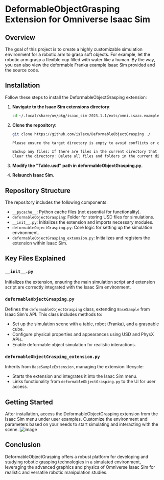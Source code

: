 # DeformableObjectGrasping Extension for Omniverse Isaac Sim

## Overview

The goal of this project is to create a highly customizable simulation environment for a robotic arm to grasp soft objects. For example, let the robotic arm grasp a flexible cup filled with water like a human. By the way, you can also view the deformable Franka example Isaac Sim provided and the source code.

## Installation

Follow these steps to install the DeformableObjectGrasping extension:

1. **Navigate to the Isaac Sim extensions directory**:
   ```bash
   cd ~/.local/share/ov/pkg/isaac_sim-2023.1.1/exts/omni.isaac.examples/omni/isaac/examples/user_examples

2. **Clone the repository**:
   ```bash
   git clone https://github.com/islexu/DeformableObjectGrasping ./
   
   Please ensure the target directory is empty to avoid conflicts or confusion. You can do this by clearing the current directory.

   Backup any files: If there are files in the current directory that you need to keep, make sure to back them up.
   Clear the directory: Delete all files and folders in the current directory.

3. **Modify the "Table.usd" path in deformableObjectGrasping.py**.

4. **Relaunch Isaac Sim**.

## Repository Structure

The repository includes the following components:

- `__pycache__`: Python cache files (not essential for functionality).
- `deformableObjectGrasping`: Folder for storing USD files for simulations.
- `__init__.py`: Initializes the extension and imports necessary modules.
- `deformableObjectGrasping.py`: Core logic for setting up the simulation environment.
- `deformableObjectGrasping_extension.py`: Initializes and registers the extension within Isaac Sim.

## Key Files Explained

### `__init__.py`

Initializes the extension, ensuring the main simulation script and extension script are correctly integrated with the Isaac Sim environment.

### `deformableObjectGrasping.py`

Defines the `deformableObjectGrasping` class, extending `BaseSample` from Isaac Sim's API. This class includes methods to:
- Set up the simulation scene with a table, robot (Franka), and a graspable cube.
- Configure physical properties and appearances using USD and PhysX APIs.
- Enable deformable object simulation for realistic interactions.

### `deformableObjectGrasping_extension.py`

Inherits from `BaseSampleExtension`, managing the extension lifecycle:
- Starts the extension and integrates it into the Isaac Sim menu.
- Links functionality from `deformableObjectGrasping.py` to the UI for user access.

## Getting Started

After installation, access the DeformableObjectGrasping extension from the Isaac Sim menu under user examples. Customize the environment and parameters based on your needs to start simulating and interacting with the scene.
![image](https://github.com/islexu/DeformableObjectGrasping/assets/47247886/1bf49911-9874-4215-8e87-f05238000fce)


## Conclusion

DeformableObjectGrasping offers a robust platform for developing and studying robotic grasping technologies in a simulated environment, leveraging the advanced graphics and physics of Omniverse Isaac Sim for realistic and versatile robotic manipulation studies.
